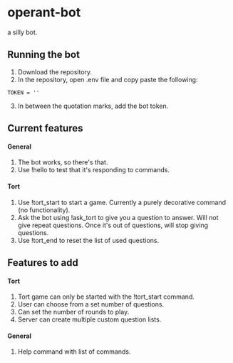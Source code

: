 # operant-bot

a silly bot.

## Running the bot

1) Download the repository.
2) In the repository, open .env file and copy paste the following:
```
TOKEN = ''
```
3) In between the quotation marks, add the bot token.

## Current features
#### General
1) The bot works, so there's that.
2) Use !hello to test that it's responding to commands.

#### Tort
1) Use !tort_start to start a game. Currently a purely decorative command (no functionality).
2) Ask the bot using !ask_tort to give you a question to answer. Will not give repeat questions. Once it's out of questions, will stop giving questions.
3) Use !tort_end to reset the list of used questions.

## Features to add
#### Tort
1) Tort game can only be started with the !tort_start command.
2) User can choose from a set number of questions.
3) Can set the number of rounds to play.
4) Server can create multiple custom question lists.

#### General
1) Help command with list of commands.
